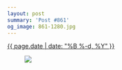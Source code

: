 ```yaml
---
layout: post
summary: 'Post #861'
og_image: 861-1280.jpg
---
```


<div class="post">
 <time>
  <a href="/861">
   {{ page.date | date: "%B %-d, %Y" }}
  </a>
 </time>
 <a href="/861">
  <figure data-taken="7/2/2019">
   <img sizes="(min-width: 700px) 50vw, calc(100vw - 2rem)" src="{{ site.assets_url }}/861-640.jpg" srcset="{{ site.assets_url }}/861-320.jpg 320w, {{ site.assets_url }}/861-640.jpg 640w, {{ site.assets_url }}/861-960.jpg 960w, {{ site.assets_url }}/861-1280.jpg 1280w"/>
  </figure>
 </a>
</div>
